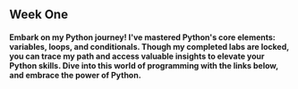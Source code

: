 <h2>Week One</h2>
<h4>Embark on my Python journey! I've mastered Python's core elements: variables, loops, and conditionals. Though my completed labs are locked, you can trace my path and access valuable insights to elevate your Python skills. Dive into this world of programming with the links below, and embrace the power of Python.</h4>
